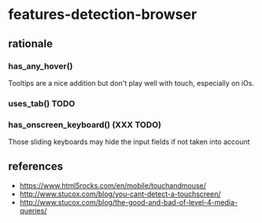 # features-detection-browser

## rationale

### has_any_hover()

Tooltips are a nice addition but don't play well with touch, especially on iOs.

### uses_tab() TODO

### has_onscreen_keyboard() (XXX TODO)

Those sliding keyboards may hide the input fields if not taken into account


## references
* https://www.html5rocks.com/en/mobile/touchandmouse/
* http://www.stucox.com/blog/you-cant-detect-a-touchscreen/
* http://www.stucox.com/blog/the-good-and-bad-of-level-4-media-queries/
